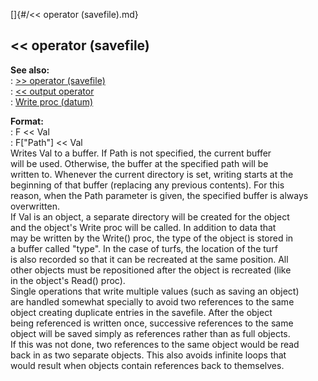 []{#/&lt;&lt; operator (savefile).md}    
## \<\< operator (savefile)    
**See also:**    
:   [\>\> operator (savefile)](/savefile/operator/%3e%3e)    
:   [\<\< output operator](/operator/%3c%3c/output)    
:   [Write proc (datum)](/datum/proc/Write)    
<!-- -->    
**Format:**    
:   F \<\< Val    
:   F\[\"Path\"\] \<\< Val    
Writes Val to a buffer. If Path is not specified, the current buffer    
will be used. Otherwise, the buffer at the specified path will be    
written to. Whenever the current directory is set, writing starts at the    
beginning of that buffer (replacing any previous contents). For this    
reason, when the Path parameter is given, the specified buffer is always    
overwritten.    
If Val is an object, a separate directory will be created for the object    
and the object\'s Write proc will be called. In addition to data that    
may be written by the Write() proc, the type of the object is stored in    
a buffer called \"type\". In the case of turfs, the location of the turf    
is also recorded so that it can be recreated at the same position. All    
other objects must be repositioned after the object is recreated (like    
in the object\'s Read() proc).    
Single operations that write multiple values (such as saving an object)    
are handled somewhat specially to avoid two references to the same    
object creating duplicate entries in the savefile. After the object    
being referenced is written once, successive references to the same    
object will be saved simply as references rather than as full objects.    
If this was not done, two references to the same object would be read    
back in as two separate objects. This also avoids infinite loops that    
would result when objects contain references back to themselves.  